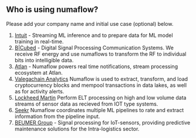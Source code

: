## Who is using numaflow?

Please add your company name and initial use case (optional) below.

1. [Intuit](https://www.intuit.com/) - Streaming ML inference and to prepare data for ML model training in real-time.
2. [B|Cubed](https://bcubed-corp.com/) - Digital Signal Processing Communication Systems.  We receive RF energy and use numaflows to transform the RF to individual bits into intelligible data.
3. [Atlan](https://atlan.com/) - Numaflow powers real time notifications, stream processing ecosystem at Atlan.
4. [Valegachain Analytics](https://www.valegachain.com/) Numaflow is used to extract, transform, and load cryptocurrency blocks and mempool transactions in data lakes, as well as for activity alerts.
5. [Lockheed Martin](https://lockheedmartin.com/) Perform ELT processing on high and low volume data streams of sensor data as recieved from IOT type systems.
6. [Seekr](https://www.seekr.com/) Numaflow coordinates multiple ML pipelines to rate and extract information from the pipeline input.
7. [BEUMER Group](https://https://www.beumergroup.com/) - Signal processing for IoT-sensors, providing predictive maintenance solutions for the Intra-logistics sector.
